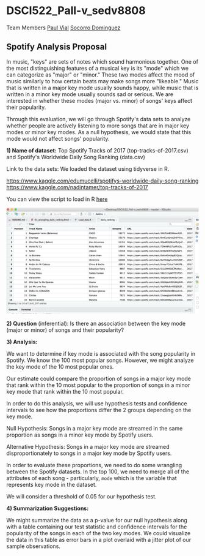 # DSCI522_Pall-v_sedv8808

Team Members
[Paul Vial](https://github.com/Pall-v)
[Socorro Dominguez](https://github.com/sedv8808)

## Spotify Analysis Proposal

In music, "keys" are sets of notes which sound harmonious together.  One of the most distinguishing features of a musical key is its "mode" which we can categorize as "major" or "minor."  These two modes affect the mood of music similarly to how certain beats may make songs more "likeable." Music that is written in a major key mode usually sounds happy, while music that is written in a minor key mode usually sounds sad or serious.  We are interested in whether these modes (major vs. minor) of songs' keys affect their popularity.

Through this evaluation, we will go through Spotify's data sets to analyze whether people are actively listening to more songs that are in major key modes or minor key modes. As a null hypothesis, we would state that this mode would not affect songs' popularity. 

**1) Name of dataset:** Top Spotify Tracks of 2017 (top-tracks-of-2017.csv) and Spotify's Worldwide Daily Song Ranking (data.csv)

Link to the data sets: We loaded the dataset using tidyverse in R. 

https://www.kaggle.com/edumucelli/spotifys-worldwide-daily-song-ranking
https://www.kaggle.com/nadintamer/top-tracks-of-2017

You can view the script to load in R [here](https://github.com/UBC-MDS/DSCI522_Pall-v_sedv8808/tree/master/src/Load_data.R)

![](img/01_loaded_data.png)

**2) Question** (inferential): Is there an association between the key mode (major or minor) of songs and their popularity?

**3) Analysis:**

We want to determine if key mode is associated with the song popularity in Spotify. We know the 100 most popular songs. However, we might analyze the key mode of the 10 most popular ones.

Our estimate could compare the proportion of songs in a major key mode that rank within the 10 most popular to the proportion of songs in a minor key mode that rank within the 10 most popular.

In order to do this analysis, we will use hypothesis tests and confidence intervals to see how the proportions differ the 2 groups depending on the key mode.

Null Hypothesis: Songs in a major key mode are streamed in the same proportion as songs in a minor key mode by Spotify users.

Alternative Hypothesis: Songs in a major key mode are streamed disproportionately to songs in a major key mode by Spotify users.

In order to evaluate these proportions, we need to do some wrangling between the Spotify datasets. In the top 100, we need to merge all of the attributes of each song - particularly, `mode` which is the variable that represents key mode in the dataset.

We will consider a threshold of 0.05 for our hypothesis test.

**4) Summarization Suggestions:**

We might summarize the data as a p-value for our null hypothesis along with a table containing our test statistic and confidence intervals for the popularity of the songs in each of the two key modes.  We could visualize the data in this table as error bars in a plot overlaid with a jitter plot of our sample observations.
